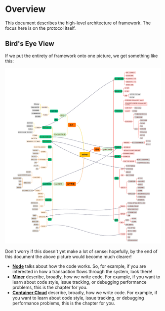 # Overview

This document describes the high-level architecture of framework. The focus here
is on the protocol itself.


## Bird's Eye View

If we put the entirety of framework onto one picture, we get something like this:

![arch](../images/architecture.png)

Don't worry if this doesn't yet make a lot of sense: hopefully, by the end of
this document the above picture would become much clearer!

* [**Node**](./node/) talks about how the code works.
  So, for example, if you are interested in how a transaction flows through the
  system, look there!
* [**Miner**](./miner/) describe, broadly, how we write code.
  For example, if you want to learn about code style, issue tracking, or
  debugging performance problems, this is the chapter for you.
* [**Container Cloud**](./container_cloud/) describe, broadly, how we write code.
  For example, if you want to learn about code style, issue tracking, or
  debugging performance problems, this is the chapter for you.
  